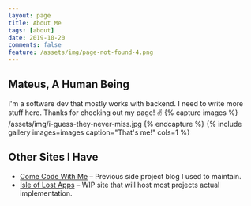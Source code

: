 ```yaml
---
layout: page
title: About Me
tags: [about]
date: 2019-10-20
comments: false
feature: /assets/img/page-not-found-4.png
---
```


## Mateus, A Human Being

I'm a software dev that mostly works with backend. I need to write more stuff here. Thanks for checking out my page! ✌️
{% capture images %}
    /assets/img/i-guess-they-never-miss.jpg
{% endcapture %}
{% include gallery images=images caption="That's me!" cols=1 %}

## Other Sites I Have

- [Come Code With Me](comecodewith.me) – Previous side project blog I used to maintain.
- [Isle of Lost Apps](isleoflostapps.com) – WIP site that will host most projects actual implementation.
